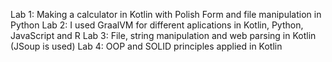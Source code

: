 Lab 1: Making a calculator in Kotlin with Polish Form and file manipulation in Python
Lab 2: I used GraalVM for different aplications in Kotlin, Python, JavaScript and R
Lab 3: File, string manipulation and web parsing in Kotlin (JSoup is used)
Lab 4: OOP and SOLID principles applied in Kotlin
